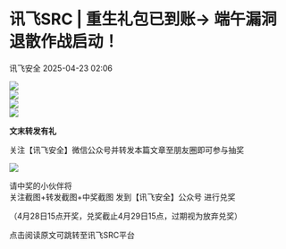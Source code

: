 #  讯飞SRC | 重生礼包已到账→ 端午漏洞退散作战启动！   
 讯飞安全   2025-04-23 02:06  
  
![](https://mmecoa.qpic.cn/sz_mmecoa_png/c0lpcA1w7NsiaFRWd4k38WZibD3hcuR5ht9Bc4uzwUpGRbSHb1HDsrt4pdYpLPd6P0wx1pPPicVSopricAKWIqCx9w/640?wx_fmt=png&from=appmsg "")  
![](https://mmecoa.qpic.cn/sz_mmecoa_png/c0lpcA1w7Nt3XRbPkoK4mQriaH0QtcP6nw7RKX2Kn4ibOibegZcaEicibrc6lSNRypiaeNYeAcKeocyIkaHibN4LqKf8A/640?wx_fmt=png&from=appmsg "")  
![](https://mmecoa.qpic.cn/sz_mmecoa_png/c0lpcA1w7NsiaFRWd4k38WZibD3hcuR5htXB94gtsiciaDnlRTAN0CcEGUic63shNez0GCLStTibubqq9UcpfF4laVHw/640?wx_fmt=png&from=appmsg "")  
![](https://mmecoa.qpic.cn/sz_mmecoa_png/c0lpcA1w7NsiaFRWd4k38WZibD3hcuR5ht9QmPovKX4fA9ibEPKl3sjuLeSujedRRyH58mDiaSMPNiciaeauo3sLkwMA/640?wx_fmt=png&from=appmsg "")  
  
**文末转发有礼**  
  
关注【讯飞安全】微信公众号并转发本篇文章至朋友圈即可参与抽奖  
  
![](https://mmecoa.qpic.cn/sz_mmecoa_jpg/c0lpcA1w7NsiaFRWd4k38WZibD3hcuR5htIK6tWiaLMdMWhf1Zovuvcv2RdOwaQ4NjuJyPb3tzAIXtu0momOhQ8HQ/640?wx_fmt=jpeg "")  
  
请中奖的小伙伴将    
关注截图+转发截图+中奖截图 发到【讯飞安全】公众号 进行兑奖  
  
（4月28日15点开奖，兑奖截止4月29日15点，过期视为放弃兑奖）  
  
  
点击阅读原文可跳转至讯飞SRC平台  
  
